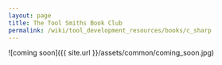 ```yaml
---
layout: page
title: The Tool Smiths Book Club
permalink: /wiki/tool_development_resources/books/c_sharp
---
```

![coming soon]({{ site.url }}/assets/common/coming_soon.jpg)